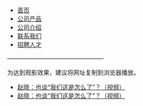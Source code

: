 <html>
	<head>
		<meta charset="utf-8" />
		<title>导航制作</title>
		<link rel="stylesheet" href="css/style.css">
		<link rel="stylesheet" href="css/public.css">
	</head>
	<body>
		<!-- 导航 -->
		<nav class="pageNav">
			<ul class="list">
				<li><a href="#" target="_blank"><span>首页</span></a></li>
				<li><a href="#" target="_blank"><span>公司产品</span></a></li>
				<li><a href="#" target="_blank"><span>公司介绍</span></a></li>
				<li><a href="#" target="_blank"><span>联系我们</span></a></li>
				<li><a href="#" target="_blank"><span>招聘人才</span></a></li>
			</ul>
		</nav>
		<!-- 导航 end -->
	</body>

————————————————



为达到观影效果，建议将网址复制到浏览器播放。
	
	
	
	
	
	
	
	
	
	


* [赵晓：也谈“我们这是怎么了”？（视频）](https://www.asuswebstorage.com/navigate/a/#/s/71721D65E7DE445285291D7CD232F923Y)
* [赵晓：也谈“我们这是怎么了”？（视频）](https://www.asuswebstorage.com/navigate/a/#/s/71721D65E7DE445285291D7CD232F923Y)
	
	
	
	
	
	
